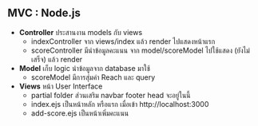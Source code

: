 ## MVC : Node.js

- **Controller** ประสานงาน models กับ views
    - indexController จาก views/index แล้ว render ไปแสดงหน้าแรก
    - scoreController มีนำข้อมูลคะแนน จาก model/scoreModel ไปใช้แสดง (ยังไม่เสร็จ) แล้ว render
- **Model** เก็บ logic นำข้อมูลจาก database มาใช้
    - scoreModel มีการสุ่มค่า Reach และ query
- **Views** หน้า User Interface
    - partial folder ส่วนเสริม navbar footer head จะอยู่ในนี้
    - index.ejs เป็นหน้าหลัก หรือแรก เมื่อเข้า http://localhost:3000
    - add-score.ejs เป็นหน้าเพิ่มคะแนน
